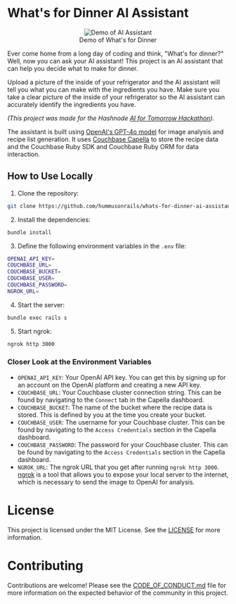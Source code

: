 # What's for Dinner AI Assistant

<center>
<figure>
    <img src="public/demo.gif" alt="Demo of AI Assistant">
    <figcaption>Demo of What's for Dinner</figcaption>
</figure>
</center>

Ever come home from a long day of coding and think, "What's for dinner?" Well, now you can ask your AI assistant! This project is an AI assistant that can help you decide what to make for dinner. 

Upload a picture of the inside of your refrigerator and the AI assistant will tell you what you can make with the ingredients you have. Make sure you take a clear picture of the inside of your refrigerator so the AI assistant can accurately identify the ingredients you have.

*(This project was made for the Hashnode [AI for Tomorrow Hackathon](https://hashnode.com/hackathons/ai-for-tomorrow)).*

The assistant is built using [OpenAI's GPT-4o model](https://platform.openai.com/docs/models) for image analysis and recipe list generation. It uses [Couchbase Capella](https://cloud.couchbase.com) to store the recipe data and the Couchbase Ruby SDK and Couchbase Ruby ORM for data interaction.

## How to Use Locally

1. Clone the repository:

```bash
git clone https://github.com/hummusonrails/whats-for-dinner-ai-assistant.git
```

2. Install the dependencies:

```bash
bundle install
```

3. Define the following environment variables in the `.env` file:

```bash
OPENAI_API_KEY=
COUCHBASE_URL=
COUCHBASE_BUCKET=
COUCHBASE_USER=
COUCHBASE_PASSWORD=
NGROK_URL=
```

4. Start the server:

```bash
bundle exec rails s
```

5. Start ngrok:

```bash
ngrok http 3000
```

### Closer Look at the Environment Variables

- `OPENAI_API_KEY`: Your OpenAI API key. You can get this by signing up for an account on the OpenAI platform and creating a new API key.
- `COUCHBASE_URL`: Your Couchbase cluster connection string. This can be found by navigating to the `Connect` tab in the Capella dashboard.
- `COUCHBASE_BUCKET`: The name of the bucket where the recipe data is stored. This is defined by you at the time you create your bucket.
- `COUCHBASE_USER`: The username for your Couchbase cluster. This can be found by navigating to the `Access Credentials` section in the Capella dashboard.
- `COUCHBASE_PASSWORD`: The password for your Couchbase cluster. This can be found by navigating to the `Access Credentials` section in the Capella dashboard.
- `NGROK_URL`: The ngrok URL that you get after running `ngrok http 3000`. [ngrok](https://ngrok.com/) is a tool that allows you to expose your local server to the internet, which is necessary to send the image to OpenAI for analysis.

# License

This project is licensed under the MIT License. See the [LICENSE](LICENSE) for more information.

# Contributing

Contributions are welcome! Please see the [CODE_OF_CONDUCT.md](CODE_OF_CONDUCT.md) file for more information on the expected behavior of the community in this project.